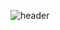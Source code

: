 ![header](https://capsule-render.vercel.app/api?type=waving&height=150&color=timeGradient&text=Hey%20Everyone!%20👋🏼&section=header&reversal=true&textBg=false&fontColor=ffffff&fontAlign=50&animation=twinkling&fontAlignY=60&stroke=111111&strokeWidth=2&rotate=0&fontSize=65&desc=Lets%20Connect%20and%20have%20a%20Chat&descAlign=50&descAlignY=100&descSize=38)
